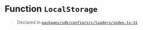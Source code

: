 # Function `LocalStorage`
> Declared in [`packages/sdk/config/src/loaders/index.ts:31`](https://github.com/dxos/protocols/blob/main/packages/sdk/config/src/loaders/index.ts#L31)